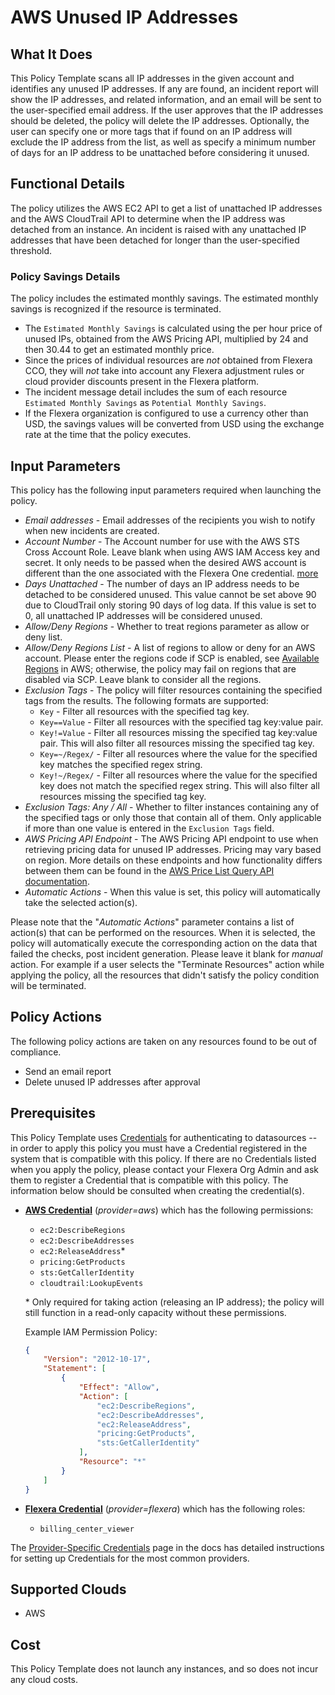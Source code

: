 # AWS Unused IP Addresses

## What It Does

This Policy Template scans all IP addresses in the given account and identifies any unused IP addresses. If any are found, an incident report will show the IP addresses, and related information, and an email will be sent to the user-specified email address. If the user approves that the IP addresses should be deleted, the policy will delete the IP addresses. Optionally, the user can specify one or more tags that if found on an IP address will exclude the IP address from the list, as well as specify a minimum number of days for an IP address to be unattached before considering it unused.

## Functional Details

The policy utilizes the AWS EC2 API to get a list of unattached IP addresses and the AWS CloudTrail API to determine when the IP address was detached from an instance. An incident is raised with any unattached IP addresses that have been detached for longer than the user-specified threshold.

### Policy Savings Details

The policy includes the estimated monthly savings. The estimated monthly savings is recognized if the resource is terminated.

- The `Estimated Monthly Savings` is calculated using the per hour price of unused IPs, obtained from the AWS Pricing API, multiplied by 24 and then 30.44 to get an estimated monthly price.
- Since the prices of individual resources are *not* obtained from Flexera CCO, they will *not* take into account any Flexera adjustment rules or cloud provider discounts present in the Flexera platform.
- The incident message detail includes the sum of each resource `Estimated Monthly Savings` as `Potential Monthly Savings`.
- If the Flexera organization is configured to use a currency other than USD, the savings values will be converted from USD using the exchange rate at the time that the policy executes.

## Input Parameters

This policy has the following input parameters required when launching the policy.

- *Email addresses* - Email addresses of the recipients you wish to notify when new incidents are created.
- *Account Number* - The Account number for use with the AWS STS Cross Account Role. Leave blank when using AWS IAM Access key and secret. It only needs to be passed when the desired AWS account is different than the one associated with the Flexera One credential. [more](https://docs.flexera.com/flexera/EN/Automation/ProviderCredentials.htm#automationadmin_1982464505_1123608)
- *Days Unattached* - The number of days an IP address needs to be detached to be considered unused. This value cannot be set above 90 due to CloudTrail only storing 90 days of log data. If this value is set to 0, all unattached IP addresses will be considered unused.
- *Allow/Deny Regions* - Whether to treat regions parameter as allow or deny list.
- *Allow/Deny Regions List* - A list of regions to allow or deny for an AWS account. Please enter the regions code if SCP is enabled, see [Available Regions](https://docs.aws.amazon.com/AWSEC2/latest/UserGuide/using-regions-availability-zones.html#concepts-available-regions) in AWS; otherwise, the policy may fail on regions that are disabled via SCP. Leave blank to consider all the regions.
- *Exclusion Tags* - The policy will filter resources containing the specified tags from the results. The following formats are supported:
  - `Key` - Filter all resources with the specified tag key.
  - `Key==Value` - Filter all resources with the specified tag key:value pair.
  - `Key!=Value` - Filter all resources missing the specified tag key:value pair. This will also filter all resources missing the specified tag key.
  - `Key=~/Regex/` - Filter all resources where the value for the specified key matches the specified regex string.
  - `Key!~/Regex/` - Filter all resources where the value for the specified key does not match the specified regex string. This will also filter all resources missing the specified tag key.
- *Exclusion Tags: Any / All* - Whether to filter instances containing any of the specified tags or only those that contain all of them. Only applicable if more than one value is entered in the `Exclusion Tags` field.
- *AWS Pricing API Endpoint* - The AWS Pricing API endpoint to use when retrieving pricing data for unused IP addresses. Pricing may vary based on region. More details on these endpoints and how functionality differs between them can be found in the [AWS Price List Query API documentation](https://docs.aws.amazon.com/awsaccountbilling/latest/aboutv2/using-price-list-query-api.html#price-list-query-api-endpoints).
- *Automatic Actions* - When this value is set, this policy will automatically take the selected action(s).

Please note that the "*Automatic Actions*" parameter contains a list of action(s) that can be performed on the resources. When it is selected, the policy will automatically execute the corresponding action on the data that failed the checks, post incident generation. Please leave it blank for *manual* action.
For example if a user selects the "Terminate Resources" action while applying the policy, all the resources that didn't satisfy the policy condition will be terminated.

## Policy Actions

The following policy actions are taken on any resources found to be out of compliance.

- Send an email report
- Delete unused IP addresses after approval

## Prerequisites

This Policy Template uses [Credentials](https://docs.flexera.com/flexera/EN/Automation/ManagingCredentialsExternal.htm) for authenticating to datasources -- in order to apply this policy you must have a Credential registered in the system that is compatible with this policy. If there are no Credentials listed when you apply the policy, please contact your Flexera Org Admin and ask them to register a Credential that is compatible with this policy. The information below should be consulted when creating the credential(s).

- [**AWS Credential**](https://docs.flexera.com/flexera/EN/Automation/ProviderCredentials.htm#automationadmin_1982464505_1121575) (*provider=aws*) which has the following permissions:
  - `ec2:DescribeRegions`
  - `ec2:DescribeAddresses`
  - `ec2:ReleaseAddress`*
  - `pricing:GetProducts`
  - `sts:GetCallerIdentity`
  - `cloudtrail:LookupEvents`

  \* Only required for taking action (releasing an IP address); the policy will still function in a read-only capacity without these permissions.

  Example IAM Permission Policy:

  ```json
  {
      "Version": "2012-10-17",
      "Statement": [
          {
              "Effect": "Allow",
              "Action": [
                  "ec2:DescribeRegions",
                  "ec2:DescribeAddresses",
                  "ec2:ReleaseAddress",
                  "pricing:GetProducts",
                  "sts:GetCallerIdentity"
              ],
              "Resource": "*"
          }
      ]
  }
  ```

- [**Flexera Credential**](https://docs.flexera.com/flexera/EN/Automation/ProviderCredentials.htm) (*provider=flexera*) which has the following roles:
  - `billing_center_viewer`

The [Provider-Specific Credentials](https://docs.flexera.com/flexera/EN/Automation/ProviderCredentials.htm) page in the docs has detailed instructions for setting up Credentials for the most common providers.

## Supported Clouds

- AWS

## Cost

This Policy Template does not launch any instances, and so does not incur any cloud costs.
